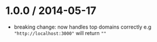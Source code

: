 
1.0.0 / 2014-05-17 
==================

  - breaking change: now handles top domains correctly e.g `"http://localhost:3000"` will return `""`

